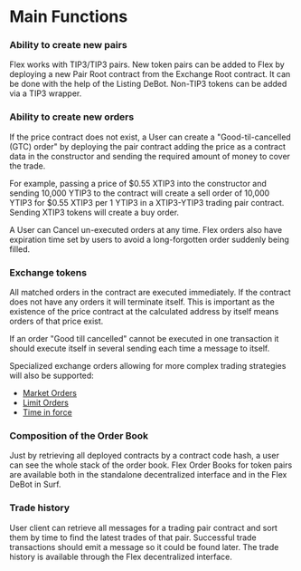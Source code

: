 # Main Functions

### Ability to create new pairs

Flex works with TIP3/TIP3 pairs. New token pairs can be added to Flex by deploying a new Pair Root contract from the Exchange Root contract. It can be done with the help of the Listing DeBot. Non-TIP3 tokens can be added via a TIP3 wrapper.

### Ability to create new orders

If the price contract does not exist, a User can create a "Good-til-cancelled (GTC) order" by deploying the pair contract adding the price as a contract data in the constructor and sending the required amount of money to cover the trade.

For example, passing a price of $0.55 XTIP3 into the constructor and sending 10,000 YTIP3 to the contract will create a sell order of 10,000 YTIP3 for $0.55 XTIP3 per 1 YTIP3 in a XTIP3-YTIP3 trading pair contract. Sending XTIP3 tokens will create a buy order.

A User can Cancel un-executed orders at any time. Flex orders also have expiration time set by users to avoid a long-forgotten order suddenly being filled.

### Exchange tokens

All matched orders in the contract are executed immediately. If the contract does not have any orders it will terminate itself. This is important as the existence of the price contract at the calculated address by itself means orders of that price exist.

If an order "Good till cancelled" cannot be executed in one transaction it should execute itself in several sending each time a message to itself.

Specialized exchange orders allowing for more complex trading strategies will also be supported:

* [Market Orders](market-orders.md)
* [Limit Orders](limit-orders.md)
* [Time in force](time-in-force.md)

### Composition of the Order Book

Just by retrieving all deployed contracts by a contract code hash, a user can see the whole stack of the order book. Flex Order Books for token pairs are available both in the standalone decentralized interface and in the Flex DeBot in Surf.

### Trade history

User client can retrieve all messages for a trading pair contract and sort them by time to find the latest trades of that pair. Successful trade transactions should emit a message so it could be found later. The trade history is available through the Flex decentralized interface.
